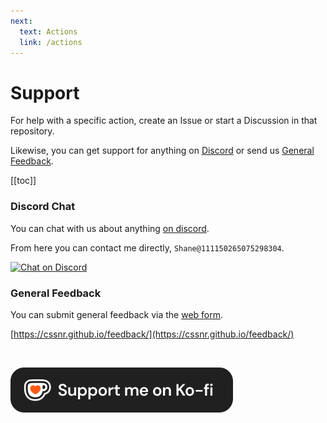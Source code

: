 ```yaml
---
next:
  text: Actions
  link: /actions
---
```


# Support

For help with a specific action, create an Issue or start a Discussion in that repository.

Likewise, you can get support for anything on [Discord](#discord-chat) or send us [General Feedback](#general-feedback).

[[toc]]

### Discord Chat

You can chat with us about anything [on discord](https://discord.gg/wXy6m2X8wY).

From here you can contact me directly, `Shane@111150265075298304`.

[![Chat on Discord](https://img.shields.io/badge/Chat_on_Discord-5865F2?style=for-the-badge&logo=discord&logoColor=white)](https://discord.gg/wXy6m2X8wY)

### General Feedback

You can submit general feedback via the [web form](https://cssnr.github.io/feedback/).

[https://cssnr.github.io/feedback/](https://cssnr.github.io/feedback/)

&nbsp;

<a href="https://ko-fi.com/cssnr" target="_blank" rel="noopener" style="display:inline-block;">
  <picture>
    <source media="(prefers-color-scheme: dark)" srcset="./public/images/ko-fi-light.png">
    <img src="./public/images/ko-fi-dark.png" alt="Support on Ko-fi">
  </picture>
</a>
